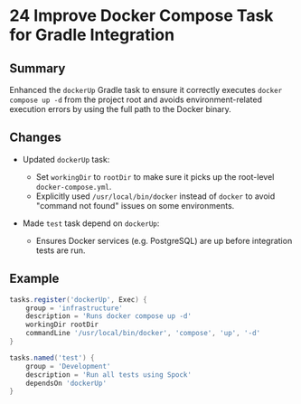 # 24 Improve Docker Compose Task for Gradle Integration

## Summary

Enhanced the `dockerUp` Gradle task to ensure it correctly executes `docker compose up -d` from the project root and avoids environment-related execution errors by using the full path to the Docker binary.

## Changes

- Updated `dockerUp` task:
    - Set `workingDir` to `rootDir` to make sure it picks up the root-level `docker-compose.yml`.
    - Explicitly used `/usr/local/bin/docker` instead of `docker` to avoid "command not found" issues on some environments.

- Made `test` task depend on `dockerUp`:
    - Ensures Docker services (e.g. PostgreSQL) are up before integration tests are run.

## Example

```groovy
tasks.register('dockerUp', Exec) {
    group = 'infrastructure'
    description = 'Runs docker compose up -d'
    workingDir rootDir
    commandLine '/usr/local/bin/docker', 'compose', 'up', '-d'
}

tasks.named('test') {
    group = 'Development'
    description = 'Run all tests using Spock'
    dependsOn 'dockerUp'
}
```
